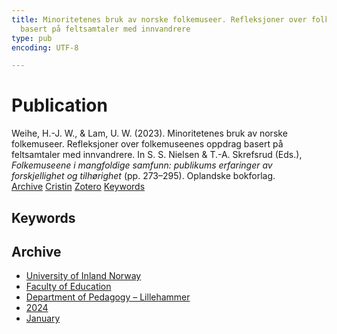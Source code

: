 ```yaml
---
title: Minoritetenes bruk av norske folkemuseer. Refleksjoner over folkemuseenes oppdrag
  basert på feltsamtaler med innvandrere
type: pub
encoding: UTF-8

---
```

<h1>Publication</h1>
<article id="csl-bib-container-2U5RBS6T" class="csl-bib-container">
  <div class="csl-bib-body"> <div class="csl-entry">Weihe, H.-J. W., &#38; Lam, U. W. (2023). Minoritetenes bruk av norske folkemuseer. Refleksjoner over folkemuseenes oppdrag basert på feltsamtaler med innvandrere. In S. S. Nielsen &#38; T.-A. Skrefsrud (Eds.), <i>Folkemuseene i mangfoldige samfunn: publikums erfaringer av forskjellighet og tilhørighet</i> (pp. 273–295). Oplandske bokforlag.</div> </div>
  <div class="csl-bib-buttons">
    <a href="#taxonomy-article-2U5RBS6T" alt="archive" class="csl-bib-button">Archive</a>
    <a href="https://app.cristin.no/results/show.jsf?id=2221344" alt="Cristin" class="csl-bib-button">Cristin</a>
    <a href="http://zotero.org/groups/5881554/items/2U5RBS6T" alt="Zotero" class="csl-bib-button">Zotero</a>
    <a href="#keywords-article-2U5RBS6T" alt="keywords" class="csl-bib-button">Keywords</a>
  </div>
  <div id="csl-bib-meta-container-2U5RBS6T"></div>
</article>
<div id="csl-bib-meta-2U5RBS6T" class="csl-bib-meta">
  <article id="keywords-article-2U5RBS6T" class="keywords-article">
    <h1>Keywords</h1>
    
  </article>
  <article id="taxonomy-article-2U5RBS6T" class="taxonomy-article">
    <h1>Archive</h1>
    <ul>
      <li><a href="{{< params subfolder >}}en/archive/?key=3DCRN523">University of Inland Norway</a></li>
      <li><a href="{{< params subfolder >}}en/archive/?key=WYNZA47F">Faculty of Education</a></li>
      <li><a href="{{< params subfolder >}}en/archive/?key=L8MA547R">Department of Pedagogy – Lillehammer</a></li>
      <li><a href="{{< params subfolder >}}en/archive/?key=RSMGWRJN">2024</a></li>
      <li><a href="{{< params subfolder >}}en/archive/?key=BBFWT823">January</a></li>
    </ul>
  </article>
</div>
